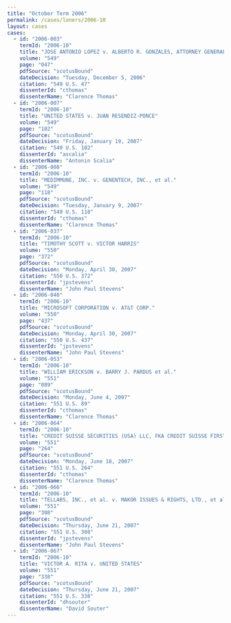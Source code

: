 ```yaml
---
title: "October Term 2006"
permalink: /cases/loners/2006-10
layout: cases
cases:
  - id: "2006-003"
    termId: "2006-10"
    title: "JOSE ANTONIO LOPEZ v. ALBERTO R. GONZALES, ATTORNEY GENERAL"
    volume: "549"
    page: "047"
    pdfSource: "scotusBound"
    dateDecision: "Tuesday, December 5, 2006"
    citation: "549 U.S. 47"
    dissenterId: "cthomas"
    dissenterName: "Clarence Thomas"
  - id: "2006-007"
    termId: "2006-10"
    title: "UNITED STATES v. JUAN RESENDIZ-PONCE"
    volume: "549"
    page: "102"
    pdfSource: "scotusBound"
    dateDecision: "Friday, January 19, 2007"
    citation: "549 U.S. 102"
    dissenterId: "ascalia"
    dissenterName: "Antonin Scalia"
  - id: "2006-008"
    termId: "2006-10"
    title: "MEDIMMUNE, INC. v. GENENTECH, INC., et al."
    volume: "549"
    page: "118"
    pdfSource: "scotusBound"
    dateDecision: "Tuesday, January 9, 2007"
    citation: "549 U.S. 118"
    dissenterId: "cthomas"
    dissenterName: "Clarence Thomas"
  - id: "2006-037"
    termId: "2006-10"
    title: "TIMOTHY SCOTT v. VICTOR HARRIS"
    volume: "550"
    page: "372"
    pdfSource: "scotusBound"
    dateDecision: "Monday, April 30, 2007"
    citation: "550 U.S. 372"
    dissenterId: "jpstevens"
    dissenterName: "John Paul Stevens"
  - id: "2006-040"
    termId: "2006-10"
    title: "MICROSOFT CORPORATION v. AT&T CORP."
    volume: "550"
    page: "437"
    pdfSource: "scotusBound"
    dateDecision: "Monday, April 30, 2007"
    citation: "550 U.S. 437"
    dissenterId: "jpstevens"
    dissenterName: "John Paul Stevens"
  - id: "2006-053"
    termId: "2006-10"
    title: "WILLIAM ERICKSON v. BARRY J. PARDUS et al."
    volume: "551"
    page: "089"
    pdfSource: "scotusBound"
    dateDecision: "Monday, June 4, 2007"
    citation: "551 U.S. 89"
    dissenterId: "cthomas"
    dissenterName: "Clarence Thomas"
  - id: "2006-064"
    termId: "2006-10"
    title: "CREDIT SUISSE SECURITIES (USA) LLC, FKA CREDIT SUISSE FIRST BOSTON LLC, et al. v. GLEN BILLING et al."
    volume: "551"
    page: "264"
    pdfSource: "scotusBound"
    dateDecision: "Monday, June 18, 2007"
    citation: "551 U.S. 264"
    dissenterId: "cthomas"
    dissenterName: "Clarence Thomas"
  - id: "2006-066"
    termId: "2006-10"
    title: "TELLABS, INC., et al. v. MAKOR ISSUES & RIGHTS, LTD., et al."
    volume: "551"
    page: "308"
    pdfSource: "scotusBound"
    dateDecision: "Thursday, June 21, 2007"
    citation: "551 U.S. 308"
    dissenterId: "jpstevens"
    dissenterName: "John Paul Stevens"
  - id: "2006-067"
    termId: "2006-10"
    title: "VICTOR A. RITA v. UNITED STATES"
    volume: "551"
    page: "338"
    pdfSource: "scotusBound"
    dateDecision: "Thursday, June 21, 2007"
    citation: "551 U.S. 338"
    dissenterId: "dhsouter"
    dissenterName: "David Souter"
---
```

